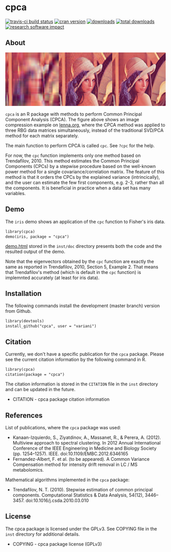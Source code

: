 # cpca

[![travis-ci build status](https://travis-ci.org/variani/cpca.svg?branch=master)](https://travis-ci.org/variani/cpca)
[![cran version](http://www.r-pkg.org/badges/version/cpca)](https://cran.r-project.org/web/packages/cpca)
[![downloads](http://cranlogs.r-pkg.org/badges/cpca)](http://cranlogs.r-pkg.org/badges/cpca)
[![total downloads](http://cranlogs.r-pkg.org/badges/grand-total/cpca)](http://cranlogs.r-pkg.org/badges/grand-total/cpca)
[![research software impact](http://depsy.org/api/package/cran/cpca/badge.svg)](http://depsy.org/package/r/cpca)

## About

![](https://raw.githubusercontent.com/variani/cpca/master/docs/images/lena.png)

`cpca` is an R package with methods to perform Common Principal Component Analysis (CPCA). The figure above shows an image compression example on [lenna.org](http://www.cs.cmu.edu/~chuck/lennapg/lenna.shtml), where the CPCA method was applied to three RBG data matrices simultaneously, instead of the traditional SVD/PCA method for each matrix separately.

The main function to perform CPCA is called `cpc`. See `?cpc` for the help.

For now, the `cpc` function implements only one method based on Trendafilov, 2010.
This method estimates the Common Principal Components (CPCs) by a stepwise procedure 
based on the well-known power method for a single covariance/correlation matrix.
The feature of this method is that it orders the CPCs by the explained variance (intrincically),
and the user can estimate the few first components, e.g. 2-3, rather than all the components.
It is beneficial in practice when a data set has many variables.


## Demo

The `iris` demo shows an application of the `cpc` function to Fisher's iris data. 

```
library(cpca)
demo(iris, package = "cpca")
```

[demo.html](http://htmlpreview.github.io/?https://raw.github.com/variani/cpca/master/inst/pages/demo.html) stored in the `inst/doc` directory presents both the code and the resulted output of the demo.

Note that the eigenvectors obtained by the `cpc` function are exactly the same as reported in Trendafilov, 2010, Section 5, Example 2. That means that Trendafilov's method (which is default in the `cpc` function) is implemnted accurately (at least for iris data).  

## Installation

The following commands install the development (master branch) version from Github.

```
library(devtools)
install_github("cpca", user = "variani")
```

## Citation

Currently, we don't have a specific publication for the `cpca` package. Please see the current citation information by the following command in R.

```
library(cpca)
citation(package = "cpca")
```

The citation information is stored in the `CITATION` file in the `inst` directory and can be updated in the future.

* CITATION - cpca package citation information

## References

List of publications, where the `cpca` package was used:

* Kanaan-Izquierdo, S., Ziyatdinov, A., Massanet, R., & Perera, A. (2012). Multiview approach to spectral clustering.  In 2012 Annual International Conference of the IEEE Engineering in Medicine and Biology Society (pp. 1254–1257). IEEE. doi:10.1109/EMBC.2012.6346165
* Fernandez-Albert, F. et al. (to be appeared). A Common Variance Compensation method for intensity drift removal in LC / MS metabolomics.

Mathematical algorithms implemented in the `cpca` package:

* Trendafilov, N. T. (2010). Stepwise estimation of common principal components. Computational Statistics & Data Analysis, 54(12), 3446–3457. doi:10.1016/j.csda.2010.03.010

## License

The cpca package is licensed under the GPLv3. See COPYING file in the `inst` directory for additional details.

* COPYING - cpca package license (GPLv3)
